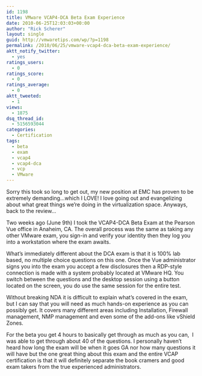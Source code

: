 ```yaml
---
id: 1198
title: VMware VCAP4-DCA Beta Exam Experience
date: 2010-06-25T12:03:03+00:00
author: "Rick Scherer"
layout: single
guid: http://vmwaretips.com/wp/?p=1198
permalink: /2010/06/25/vmware-vcap4-dca-beta-exam-experience/
aktt_notify_twitter:
  - yes
ratings_users:
  - 0
ratings_score:
  - 0
ratings_average:
  - 0
aktt_tweeted:
  - 1
views:
  - 1875
dsq_thread_id:
  - 5156593044
categories:
  - Certification
tags:
  - beta
  - exam
  - vcap4
  - vcap4-dca
  - vcp
  - VMware
---
```

Sorry this took so long to get out, my new position at EMC has proven to be extremely demanding&#8230;which I LOVE! I love going out and evangelizing about what great things we&#8217;re doing in the virtualization space. Anyways, back to the review&#8230;

Two weeks ago (June 9th) I took the VCAP4-DCA Beta Exam at the Pearson Vue office in Anaheim, CA. The overall process was the same as taking any other VMware exam, you sign-in and verify your identity then they log you into a workstation where the exam awaits.

What&#8217;s immediately different about the DCA exam is that it is 100% lab based, no multiple choice questions on this one. Once the Vue administrator signs you into the exam you accept a few disclosures then a RDP-style connection is made with a system probably located at VMware HQ. You switch between the questions and the desktop session using a button located on the screen, you do use the same session for the entire test.

Without breaking NDA it is difficult to explain what&#8217;s covered in the exam, but I can say that you will need as much hands-on experience as you can possibly get. It covers many different areas including Installation, Firewall management, NMP management and even some of the add-ons like vShield Zones.

For the beta you get 4 hours to basically get through as much as you can,  I was able to get through about 40 of the questions. I personally haven&#8217;t heard how long the exam will be when it goes GA nor how many questions it will have but the one great thing about this exam and the entire VCAP certification is that it will definitely separate the book cramers and good exam takers from the true experienced administrators.